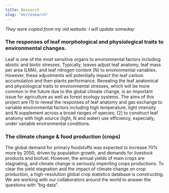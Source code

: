 ```yaml
---
title: Research
slug: "en/research"
---
```

_They were copied from my old website. I will update someday_

### The responses of leaf morphological and physiological traits to environmental changes.

Leaf is one of the most sensitive organs to environmental factors including abiotic and biotic stresses. Typically, leaves adjust leaf anatomy, leaf mass per area (LMA), and leaf nitrogen content (N) to environmental variables. However, these adjustments will potentially impact the leaf carbon accumulation and then plants performance. Revealing the leaf anatomical and physiological traits to environmental stresses, which will be more common in the future due to the global climate change, is an important issue for agriculture as well as forest ecology systems. The aims of this project are (1) to reveal the responses of leaf anatomy and gas exchange to variable environmental factors including high temperature, light intensity and N supplement across a broad ranges of species; (2) to construct leaf anatomy with high source (light, N and water) use efficiency, especially, under variable environmental conditions.

### The climate change & food production (crops)

The global demand for primary foodstuffs was expected to increase 70% more by 2050, driven by population growth, and demands for livestock products and biofuel. However, the annual yields of main crops are stagnating, and climate change is seriously imperiling crops productions. To clear the yield stagnation and the impact of climate change on crop production, a high-resolution global crop statistics database is constructing. We are working with our collaborators around the world to answer the questions with “big data”.